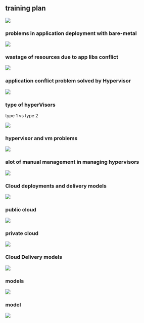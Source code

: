 ## training plan 

<img src="cna.png">

### problems in application deployment with bare-metal 

<img src="prob.png">

### wastage of resources due to app libs conflict 

<img src="libc.png">

### application conflict problem solved by Hypervisor 

<img src="hyper.png">


### type of hyperVisors 

type 1 vs type 2 

<img src="type1.png">

### hypervisor and vm problems 

<img src="prob2.png">

### alot of manual management in managing hypervisors 

<img src="prob3.png">

### Cloud deployments and delivery models 

<img src="models.png">

### public cloud 

<img src="public.png">

### private cloud 

<img src="private.png">

### Cloud Delivery models 

<img src="delivery.png">

### models 

<img src="d_models.png">

### model

<img src="final_models.png">



